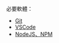必要軟體：
- [Git](https://git-scm.com/)
- [VSCode](https://code.visualstudio.com/)
- [NodeJS、NPM](https://nodejs.org/en/download/)